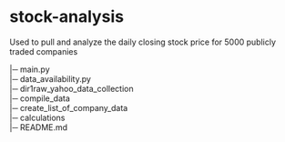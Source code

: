 # stock-analysis
Used to pull and analyze the daily closing stock price for 5000 publicly traded companies

|─ main.py <br />
|─ data_availability.py <br />
|─ dir1raw_yahoo_data_collection <br />
|─ compile_data <br />
|─ create_list_of_company_data <br />
|─ calculations <br />
|─ README.md <br />
